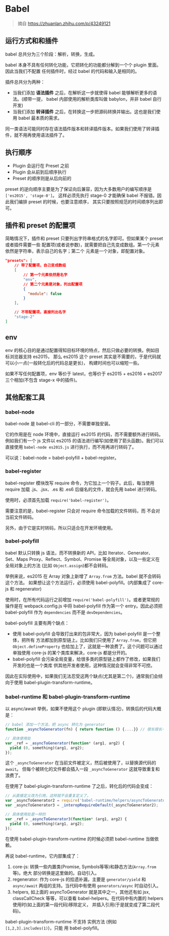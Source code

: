 # Babel

> 摘自 https://zhuanlan.zhihu.com/p/43249121

## 运行方式和和插件

babel 总共分为三个阶段：解析，转换，生成。    

babel 本身不具有任何转化功能，它把转化的功能都分解到一个个 plugin 里面。因此当我们不配置
任何插件时，经过 babel 的代码和输入是相同的。    

插件总共分为两种：   

+ 当我们添加 **语法插件** 之后，在解析这一步就使得 babel 能够解析更多的语法。(顺带一提，
babel 内部使用的解析类库叫做 babylon，并非 babel 自行开发)
+ 当我们添加 **转译插件** 之后，在转换这一步把源码转换并输出。这也是我们使用 babel 最本质的需求。    

同一类语法可能同时存在语法插件版本和转译插件版本。如果我们使用了转译插件，就不用再使用语法插件了。    

## 执行顺序

+ Plugin 会运行在 Preset 之前
+ Plugin 会从前到后顺序执行
+ Preset 的顺序则是从后向前的    

preset 的逆向顺序主要是为了保证向后兼容，因为大多数用户的编写顺序是 `['es2015', 'stage-0']`。
这样必须先执行 stage-0 才能确保 babel 不报错。因此我们编排 preset 的时候，也要注意顺序，
其实只要按照规范的时间顺序列出即可。     

## 插件和 preset 的配置项

简略情况下，插件和 preset 只要列出字符串格式的名字即可。但如果某个 preset 或者插件需要一些
配置项(或者说参数)，就需要把自己先变成数组。第一个元素依然是字符串，表示自己的名字；第二个
元素是一个对象，即配置对象。     

```json
"presets": [
    // 带了配置项，自己变成数组
    [
        // 第一个元素依然是名字
        "env",
        // 第二个元素是对象，列出配置项
        {
          "module": false
        }
    ],

    // 不带配置项，直接列出名字
    "stage-2"
]
```    

## env

env 的核心目的是通过配置得知目标环境的特点，然后只做必要的转换。例如目标浏览器支持 es2015，
那么 es2015 这个 preset 其实是不需要的，于是代码就可以小一点(一般转化后的代码总是更长)，
构建时间也可以缩短一些。    

如果不写任何配置项，env 等价于 latest，也等价于 es2015 + es2016 + es2017 三个相加(不包含 stage-x 中的插件)。    

## 其他配套工具

### babel-node

babel-node 是 babel-cli 的一部分，不需要单独安装。    

它的作用是在 node 环境中，直接运行 es2015 的代码，而不需要额外进行转码。例如我们有一个
js 文件以 es2015 的语法进行编写(如使用了箭头函数)。我们可以直接使用 `babel-node es2015.js`
进行执行，而不用再进行转码了。   

可以说：babel-node = babel-polyfill + babel-register。    

### babel-register

babel-register 模块改写 require 命令，为它加上一个钩子。此后，每当使用 require 加载
.js、.jsx、.es 和 .es6 后缀名的文件，就会先用 babel 进行转码。    

使用时，必须首先加载 `require('babel-register')`。    

需要注意的是，babel-register 只会对 require 命令加载的文件转码，而 不会对当前文件转码。  

另外，由于它是实时转码，所以只适合在开发环境使用。    

### babel-polyfill

babel 默认只转换 js 语法，而不转换新的 API，比如 Iterator、Generator、Set、Maps
Proxy、Reflect、Symbol、Promise 等全局对象，以及一些定义在全局对象上的方法
(比如 `Object.assign`)都不会转码。   

举例来说，es2015 在 Array 对象上新增了 `Array.from` 方法。babel 就不会转码这个方法。
如果想让这个方法运行，必须使用 babel-polyfill。(内部集成了 core-js 和 regenerator)    

使用时，在所有代码运行之前增加 `require('babel-polyfill')`。或者更常规的操作是在 webpack.config.js 中将 babel-polyfill 作为第一个 entry。因此必须把 babel-polyfill
作为 `dependencies` 而不是 `devDependencies`。    

babel-polyfill 主要有两个缺点：   

+ 使用 babel-polyfill 会导致打出来的包非常大，因为 babel-polyfill 是一个整体，把所有
方法都加到原型链上。比如我们只使用了 `Array.from`，但它把 `Object.defineProperty`
也给加上了，这就是一种浪费了。这个问题可以通过单独使用 core-js 的某个类库来解决，core-js
都是分开的。
+ babel-polyfill 会污染全局变量，给很多类的原型链上都作了修改，如果我们开发的也是一个类库
供其他开发者使用，这种情况就会变得非常不可控。     

因此在实际使用中，如果我们无法忍受这两个缺点(尤其是第二个)，通常我们会倾向于使用 
babel-plugin-transform-runtime。    

### babel-runtime 和 babel-plugin-transform-runtime 

以 async/await 举例，如果不使用这个 plugin (即默认情况)，转换后的代码大概是：   

```js
// babel 添加一个方法，把 async 转化为 generator
function _asyncToGenerator(fn) { return function () {....}} // 很长很长一段

// 具体使用处
var _ref = _asyncToGenerator(function* (arg1, arg2) {
  yield (0, something)(arg1, arg2);
});
```    

这个 `_asyncToGenerator` 在当前文件被定义，然后被使用了，以替换源代码的 `await`。
但每个被转化的文件都会插入一段 `_asyncToGenerator` 这就导致重复和浪费了。    

在使用了 babel-plugin-transform-runtime 了之后，转化后的代码会变成：   

```js
// 从直接定义改为引用，这样就不会重复定义了。
var _asyncToGenerator2 = require('babel-runtime/helpers/asyncToGenerator');
var _asyncToGenerator3 = _interopRequireDefault(_asyncToGenerator2);

// 具体使用处是一样的
var _ref = _asyncToGenerator3(function* (arg1, arg2) {
  yield (0, something)(arg1, arg2);
});
```    

在使用 babel-plugin-transform-runtime 的时候必须把 babel-runtime 当做依赖。    

再说 babel-runtime，它内部集成了：    

1. core-js: 转换一些内置类(Promise, Symbols等等)和静态方法(`Array.from` 等)。绝大
部分转换是这里做的。自动引入。
2. regenerator: 作为 core-js 的拾遗补漏，主要是 `generator/yield` 和 `async/await`
两组的支持。当代码中有使用 `generators/async` 时自动引入。
3. helpers, 如上面的 asyncToGenerator 就是其中之一，其他还有如 jsx, classCallCheck
等等，可以查看 babel-helpers。在代码中有内置的 helpers 使用时(如上面的第一段代码)移除定义，
并插入引用(于是就变成了第二段代码)。    

babel-plugin-transform-runtime 不支持 实例方法 (例如 `[1,2,3].includes(1)`)，只能
用 babel-polyfill。    





